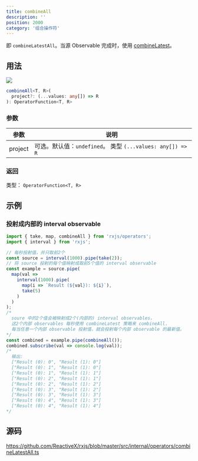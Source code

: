 ```yaml
---
title: combineAll
description: ''
position: 2000
category: '组合操作符'
---
```


<alert>

即 `combineLatestAll`。当源 Observable 完成时，使用 [combineLatest](/combination/combineLatest)。

</alert>

## 用法

![](https://rxjs.dev/assets/images/marble-diagrams/combineAll.png)

```ts
combineAll<T, R>(
  project?: (...values: any[]) => R
): OperatorFunction<T, R>
```

### 参数

| 参数    | 说明                                                       |
| ------- | ---------------------------------------------------------- |
| project | 可选。默认值：`undefined`。 类型 `(...values: any[]) => R` |

### 返回

类型： `OperatorFunction<T, R>`

<adsbygoogle></adsbygoogle>

## 示例

### 投射成内部的 interval observable

```ts
import { take, map, combineAll } from 'rxjs/operators';
import { interval } from 'rxjs';

// 每秒投射值，并只取前2个
const source = interval(1000).pipe(take(2));
// 将 source 投射的每个值映射成取前5个值的 interval observable
const example = source.pipe(
  map(val =>
    interval(1000).pipe(
      map(i => `Result (${val}): ${i}`),
      take(5)
    )
  )
);
/*
  soure 中的2个值会被映射成2个(内部的) interval observables，
  这2个内部 observables 每秒使用 combineLatest 策略来 combineAll，
  每当任意一个内部 observable 投射值，就会投射每个内部 observable 的最新值。
*/
const combined = example.pipe(combineAll());
combined.subscribe(val => console.log(val));
/*
  输出:
  ["Result (0): 0", "Result (1): 0"]
  ["Result (0): 1", "Result (1): 0"]
  ["Result (0): 1", "Result (1): 1"]
  ["Result (0): 2", "Result (1): 1"]
  ["Result (0): 2", "Result (1): 2"]
  ["Result (0): 3", "Result (1): 2"]
  ["Result (0): 3", "Result (1): 3"]
  ["Result (0): 4", "Result (1): 3"]
  ["Result (0): 4", "Result (1): 4"]
*/
```

## 源码

<https://github.com/ReactiveX/rxjs/blob/master/src/internal/operators/combineLatestAll.ts>
